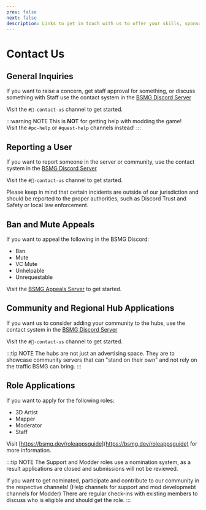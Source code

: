 ```yaml
---
prev: false
next: false
description: Links to get in touch with us to offer your skills, sponsor, appeal a server mute/ban, report a user, etc.
---
```


# Contact Us

## General Inquiries

If you want to raise a concern, get staff approval for something, or discuss something with Staff use the contact system
in the [BSMG Discord Server](https://discord.gg/beatsabermods)

Visit the `#📗-contact-us` channel to get started.

:::warning NOTE
This is **NOT** for getting help with modding the game!  
Visit the `#pc-help` or `#quest-help` channels instead!
:::

## Reporting a User

If you want to report someone in the server or community, use the contact system in the [BSMG Discord Server](https://discord.gg/beatsabermods)

Visit the `#📗-contact-us` channel to get started.

Please keep in mind that certain incidents are outside of our jurisdiction and should be reported to the proper authorities,
such as Discord Trust and Safety or local law enforcement.

## Ban and Mute Appeals

If you want to appeal the following in the BSMG Discord:

- Ban
- Mute
- VC Mute
- Unhelpable
- Unrequestable

Visit the [BSMG Appeals Server](https://discord.gg/yBUB5Gn7m7) to get started.

## Community and Regional Hub Applications

If you want us to consider adding your community to the hubs, use the contact system in the [BSMG Discord Server](https://discord.gg/beatsabermods)

Visit the `#📗-contact-us` channel to get started.

:::tip NOTE
The hubs are not just an advertising space. They are to showcase community servers that can "stand on their own" and not
rely on the traffic BSMG can bring.
:::

## Role Applications

If you want to apply for the following roles:

- 3D Artist
- Mapper
- Moderator
- Staff

Visit [https://bsmg.dev/roleappsguide](https://bsmg.dev/roleappsguide) for more information.

:::tip NOTE
The Support and Modder roles use a nomination system, as a result applications are closed and submissions will not be reviewed.

If you want to get nominated, participate and contribute to our community in the respective channels! (Help channels for
support and mod developmebt channels for Modder) There are regular check-ins with existing members to discuss who is
eligible and should get the role.
:::
